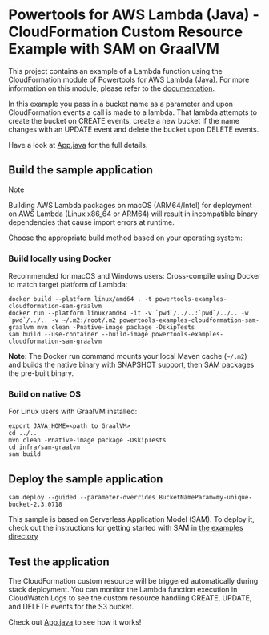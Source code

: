 # Powertools for AWS Lambda (Java) - CloudFormation Custom Resource Example with SAM on GraalVM

This project contains an example of a Lambda function using the CloudFormation module of Powertools for AWS Lambda (Java). For more information on this module, please refer to the [documentation](https://docs.powertools.aws.dev/lambda-java/utilities/custom_resources/).

In this example you pass in a bucket name as a parameter and upon CloudFormation events a call is made to a lambda. That lambda attempts to create the bucket on CREATE events, create a new bucket if the name changes with an UPDATE event and delete the bucket upon DELETE events.

Have a look at [App.java](../../src/main/java/helloworld/App.java) for the full details.

## Build the sample application

> [!NOTE]
> Building AWS Lambda packages on macOS (ARM64/Intel) for deployment on AWS Lambda (Linux x86_64 or ARM64) will result in incompatible binary dependencies that cause import errors at runtime.

Choose the appropriate build method based on your operating system:

### Build locally using Docker

Recommended for macOS and Windows users: Cross-compile using Docker to match target platform of Lambda:

```shell
docker build --platform linux/amd64 . -t powertools-examples-cloudformation-sam-graalvm
docker run --platform linux/amd64 -it -v `pwd`/../..:`pwd`/../.. -w `pwd`/../.. -v ~/.m2:/root/.m2 powertools-examples-cloudformation-sam-graalvm mvn clean -Pnative-image package -DskipTests
sam build --use-container --build-image powertools-examples-cloudformation-sam-graalvm
```

**Note**: The Docker run command mounts your local Maven cache (`~/.m2`) and builds the native binary with SNAPSHOT support, then SAM packages the pre-built binary.

### Build on native OS

For Linux users with GraalVM installed:

```shell
export JAVA_HOME=<path to GraalVM>
cd ../..
mvn clean -Pnative-image package -DskipTests
cd infra/sam-graalvm
sam build
```

## Deploy the sample application

```shell
sam deploy --guided --parameter-overrides BucketNameParam=my-unique-bucket-2.3.0718
```

This sample is based on Serverless Application Model (SAM). To deploy it, check out the instructions for getting started with SAM in [the examples directory](../../../README.md)

## Test the application

The CloudFormation custom resource will be triggered automatically during stack deployment. You can monitor the Lambda function execution in CloudWatch Logs to see the custom resource handling CREATE, UPDATE, and DELETE events for the S3 bucket.

Check out [App.java](../../src/main/java/helloworld/App.java) to see how it works!
